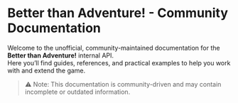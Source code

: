 # Better than Adventure! - Community Documentation

Welcome to the unofficial, community-maintained documentation for the **Better than Adventure!** internal API.  
Here you’ll find guides, references, and practical examples to help you work with and extend the game.

> ⚠️ Note: This documentation is community-driven and may contain incomplete or outdated information.  


